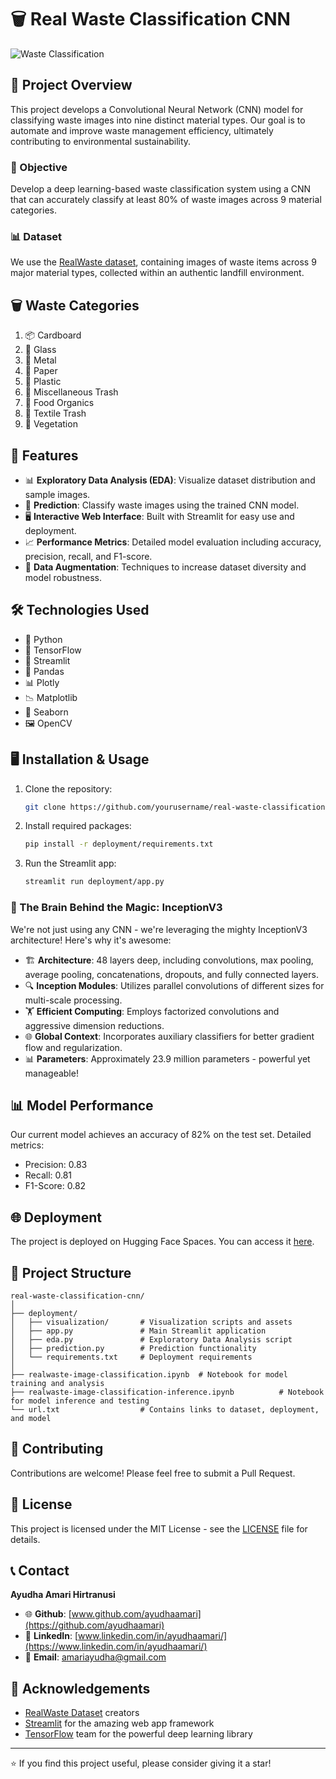 # 🗑️ Real Waste Classification CNN

![Waste Classification](https://assets-a1.kompasiana.com/items/album/2021/03/14/dr-stone-fandomcom-1536x864-604dff978ede483a3b589c96.png?t=o&v=780)

## 🌟 Project Overview

This project develops a Convolutional Neural Network (CNN) model for classifying waste images into nine distinct material types. Our goal is to automate and improve waste management efficiency, ultimately contributing to environmental sustainability.

### 🎯 Objective

Develop a deep learning-based waste classification system using a CNN that can accurately classify at least 80% of waste images across 9 material categories.

### 📊 Dataset

We use the [RealWaste dataset](https://archive.ics.uci.edu/dataset/908/realwaste), containing images of waste items across 9 major material types, collected within an authentic landfill environment.

## 🗑️ Waste Categories

1. 📦 Cardboard
2. 🍾 Glass
3. 🥫 Metal
4. 📰 Paper
5. 🥤 Plastic
6. 🚮 Miscellaneous Trash
7. 🍎 Food Organics
8. 👕 Textile Trash
9. 🌿 Vegetation

## 🚀 Features

- 📊 **Exploratory Data Analysis (EDA)**: Visualize dataset distribution and sample images.
- 🔮 **Prediction**: Classify waste images using the trained CNN model.
- 🖥️ **Interactive Web Interface**: Built with Streamlit for easy use and deployment.
- 📈 **Performance Metrics**: Detailed model evaluation including accuracy, precision, recall, and F1-score.
- 🔄 **Data Augmentation**: Techniques to increase dataset diversity and model robustness.

## 🛠️ Technologies Used

- 🐍 Python
- 🧠 TensorFlow
- 🌊 Streamlit
- 🐼 Pandas
- 📊 Plotly
- 📉 Matplotlib
- 🌈 Seaborn
- 🖼️ OpenCV

## 🖥️ Installation & Usage

1. Clone the repository:
   ```bash
   git clone https://github.com/yourusername/real-waste-classification-cnn.git
   ```

2. Install required packages:
   ```bash
   pip install -r deployment/requirements.txt
   ```

3. Run the Streamlit app:
   ```bash
   streamlit run deployment/app.py
   ```

### 🧠 The Brain Behind the Magic: InceptionV3

We're not just using any CNN - we're leveraging the mighty InceptionV3 architecture! Here's why it's awesome:

- 🏗️ **Architecture**: 48 layers deep, including convolutions, max pooling, average pooling, concatenations, dropouts, and fully connected layers.
- 🔍 **Inception Modules**: Utilizes parallel convolutions of different sizes for multi-scale processing.
- 🏋️ **Efficient Computing**: Employs factorized convolutions and aggressive dimension reductions.
- 🌐 **Global Context**: Incorporates auxiliary classifiers for better gradient flow and regularization.
- 📊 **Parameters**: Approximately 23.9 million parameters - powerful yet manageable!


## 📊 Model Performance

Our current model achieves an accuracy of 82% on the test set. Detailed metrics:

- Precision: 0.83
- Recall: 0.81
- F1-Score: 0.82

## 🌐 Deployment

The project is deployed on Hugging Face Spaces. You can access it [here](https://huggingface.co/spaces/amariayudha/RealWaste_Prediction_Deep_Learning).

## 📁 Project Structure

```
real-waste-classification-cnn/
│
├── deployment/
│   ├── visualization/       # Visualization scripts and assets
│   ├── app.py               # Main Streamlit application
│   ├── eda.py               # Exploratory Data Analysis script
│   ├── prediction.py        # Prediction functionality
│   └── requirements.txt     # Deployment requirements
│
├── realwaste-image-classification.ipynb  # Notebook for model training and analysis
├── realwaste-image-classification-inference.ipynb          # Notebook for model inference and testing
└── url.txt                  # Contains links to dataset, deployment, and model
```

## 🤝 Contributing

Contributions are welcome! Please feel free to submit a Pull Request.

## 📄 License

This project is licensed under the MIT License - see the [LICENSE](LICENSE) file for details.

## 📞 Contact

**Ayudha Amari Hirtranusi** 
- 🌐 **Github**: [www.github.com/ayudhaamari](https://github.com/ayudhaamari)
- 💼 **LinkedIn**: [www.linkedin.com/in/ayudhaamari/](https://www.linkedin.com/in/ayudhaamari/)
- 📧 **Email**: amariayudha@gmail.com

## 🙏 Acknowledgements

- [RealWaste Dataset](https://archive.ics.uci.edu/dataset/908/realwaste) creators
- [Streamlit](https://streamlit.io/) for the amazing web app framework
- [TensorFlow](https://www.tensorflow.org/) team for the powerful deep learning library

---

⭐️ If you find this project useful, please consider giving it a star!